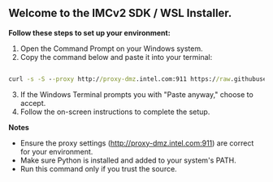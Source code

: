## Welcome to the IMCv2 SDK / WSL Installer. 
**Follow these steps to set up your environment:**

1. Open the Command Prompt on your Windows system.
2. Copy the command below and paste it into your terminal:

```cmd

curl -s -S --proxy http://proxy-dmz.intel.com:911 https://raw.githubusercontent.com/emichael72/wsl_starter/main/imcv2_wsl_runner.py | python - -n IMCv2

```
3. If the Windows Terminal prompts you with "Paste anyway," choose to accept.
4. Follow the on-screen instructions to complete the setup.

**Notes**
* Ensure the proxy settings (http://proxy-dmz.intel.com:911) are correct for your environment.
* Make sure Python is installed and added to your system's PATH.
* Run this command only if you trust the source.

